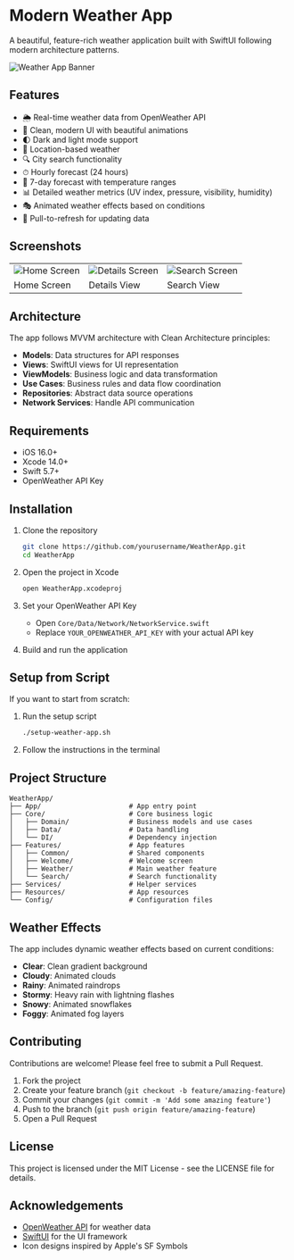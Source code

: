 # Modern Weather App

A beautiful, feature-rich weather application built with SwiftUI following modern architecture patterns.

![Weather App Banner](https://via.placeholder.com/800x400.png?text=Weather+App)

## Features

- 🌦 Real-time weather data from OpenWeather API
- 📱 Clean, modern UI with beautiful animations
- 🌓 Dark and light mode support
- 📍 Location-based weather
- 🔍 City search functionality
- ⏱ Hourly forecast (24 hours)
- 📆 7-day forecast with temperature ranges
- 📊 Detailed weather metrics (UV index, pressure, visibility, humidity)
- 🎭 Animated weather effects based on conditions
- 🔄 Pull-to-refresh for updating data

## Screenshots

<table>
  <tr>
    <td><img src="https://via.placeholder.com/250x500.png?text=Weather+Home" alt="Home Screen" /></td>
    <td><img src="https://via.placeholder.com/250x500.png?text=Weather+Details" alt="Details Screen" /></td>
    <td><img src="https://via.placeholder.com/250x500.png?text=Weather+Search" alt="Search Screen" /></td>
  </tr>
  <tr>
    <td>Home Screen</td>
    <td>Details View</td>
    <td>Search View</td>
  </tr>
</table>

## Architecture

The app follows MVVM architecture with Clean Architecture principles:

- **Models**: Data structures for API responses
- **Views**: SwiftUI views for UI representation
- **ViewModels**: Business logic and data transformation
- **Use Cases**: Business rules and data flow coordination
- **Repositories**: Abstract data source operations
- **Network Services**: Handle API communication

## Requirements

- iOS 16.0+
- Xcode 14.0+
- Swift 5.7+
- OpenWeather API Key

## Installation

1. Clone the repository
   ```bash
   git clone https://github.com/yourusername/WeatherApp.git
   cd WeatherApp
   ```

2. Open the project in Xcode
   ```bash
   open WeatherApp.xcodeproj
   ```

3. Set your OpenWeather API Key
   - Open `Core/Data/Network/NetworkService.swift`
   - Replace `YOUR_OPENWEATHER_API_KEY` with your actual API key

4. Build and run the application

## Setup from Script

If you want to start from scratch:

1. Run the setup script
   ```bash
   ./setup-weather-app.sh
   ```

2. Follow the instructions in the terminal

## Project Structure

```
WeatherApp/
├── App/                      # App entry point
├── Core/                     # Core business logic
│   ├── Domain/               # Business models and use cases
│   ├── Data/                 # Data handling
│   └── DI/                   # Dependency injection
├── Features/                 # App features 
│   ├── Common/               # Shared components
│   ├── Welcome/              # Welcome screen
│   ├── Weather/              # Main weather feature
│   └── Search/               # Search functionality
├── Services/                 # Helper services
├── Resources/                # App resources
└── Config/                   # Configuration files
```

## Weather Effects

The app includes dynamic weather effects based on current conditions:

- **Clear**: Clean gradient background
- **Cloudy**: Animated clouds
- **Rainy**: Animated raindrops
- **Stormy**: Heavy rain with lightning flashes
- **Snowy**: Animated snowflakes
- **Foggy**: Animated fog layers

## Contributing

Contributions are welcome! Please feel free to submit a Pull Request.

1. Fork the project
2. Create your feature branch (`git checkout -b feature/amazing-feature`)
3. Commit your changes (`git commit -m 'Add some amazing feature'`)
4. Push to the branch (`git push origin feature/amazing-feature`)
5. Open a Pull Request

## License

This project is licensed under the MIT License - see the LICENSE file for details.

## Acknowledgements

- [OpenWeather API](https://openweathermap.org/api) for weather data
- [SwiftUI](https://developer.apple.com/xcode/swiftui/) for the UI framework
- Icon designs inspired by Apple's SF Symbols

